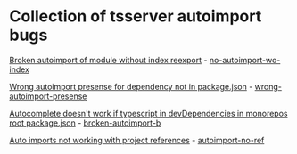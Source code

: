 # Collection of tsserver autoimport bugs

[Broken autoimport of module without index reexport](https://github.com/microsoft/TypeScript/issues/40913) - [no-autoimport-wo-index](https://github.com/zerkalica/ts-references-autoimport-bug/tree/no-autoimport-wo-index)

[Wrong autoimport presense for dependency not in package.json](https://github.com/microsoft/TypeScript/issues/40911) - [wrong-autoimport-presense](https://github.com/zerkalica/ts-references-autoimport-bug/tree/wrong-autoimport-presense)

[Autocomplete doesn't work if typescript in devDependencies in monorepos root package.json](https://github.com/microsoft/TypeScript/issues/40869) - [broken-autoimport-b](https://github.com/zerkalica/ts-references-autoimport-bug/tree/broken-autoimport-b)

[Auto imports not working with project references](https://github.com/microsoft/TypeScript/issues/39778) - [autoimport-no-ref](https://github.com/zerkalica/ts-references-autoimport-bug/tree/autoimport-no-ref)
